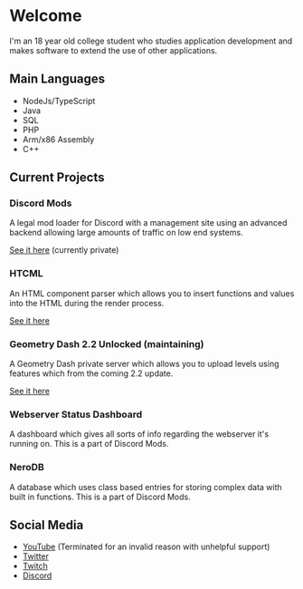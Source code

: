 # Welcome

I'm an 18 year old college student who studies application development and makes software to extend the use of other applications.

## Main Languages

- NodeJs/TypeScript
- Java
- SQL
- PHP
- Arm/x86 Assembly
- C++

## Current Projects

### Discord Mods

A legal mod loader for Discord with a management site using an advanced backend allowing large amounts of traffic on low end systems.

[See it here](https://github.com/Discord-Mod-Loader) (currently private)

### HTCML

An HTML component parser which allows you to insert functions and values into the HTML during the render process.

[See it here](https://github.com/SMJSGaming/htcml)

### Geometry Dash 2.2 Unlocked (maintaining)

A Geometry Dash private server which allows you to upload levels using features which from the coming 2.2 update.

[See it here](https://smjs.eu/gd/unlock)

### Webserver Status Dashboard

A dashboard which gives all sorts of info regarding the webserver it's running on. This is a part of Discord Mods.

### NeroDB

A database which uses class based entries for storing complex data with built in functions. This is a part of Discord Mods.

## Social Media

- [YouTube](https://www.youtube.com/channel/UCwEsWDs9kGN2vvoiNTJKdaQ) (Terminated for an invalid reason with unhelpful support)
- [Twitter](https://twitter.com/SMJS90708001)
- [Twitch](https://www.twitch.tv/smjsgaming)
- [Discord](https://discord.gg/GKkMJcj)
